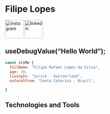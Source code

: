 <div dsplay="inline-block">
  <h1 align="left">Filipe Lopes</h1>
  <a href="https://www.instagram.com/lopesfiliper/">
    <img align="left" width="60px" src="https://i.ibb.co/stcwG29/instagram.png" alt="instagram" target="_blank">
  </a> 
  <a href="https://www.linkedin.com/in/filipe-rafael-lopes-da-silva-78909a149/">
    <img width="60px" src="https://i.ibb.co/5c98q7p/linkedin.png" alt="linkedin" style="vertical-align:top;" target="_blank">
  </a>
</div>

## useDebugValue(“Hello World”);
```javascript
const itsMe {
  fullName: "Filipe Rafael Lopes da Silva",
  age: 29,
  livingIn: "Zurich - Switzerland",
  naturalFrom: "Santa Catarina - Brazil",

}
```
## Technologies and Tools

<!--
**FilipeLopes/FilipeLopes** is a ✨ _special_ ✨ repository because its `README.md` (this file) appears on your GitHub profile.

Here are some ideas to get you started:
  teste
- 🔭 I’m currently working on ...
- 🌱 I’m currently learning ...
- 👯 I’m looking to collaborate on ...
- 🤔 I’m looking for help with ...
- 💬 Ask me about ...
- 📫 How to reach me: ...
- 😄 Pronouns: ...
- ⚡ Fun fact: ...
-->
